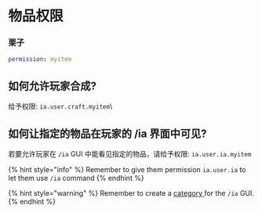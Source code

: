 # 物品权限

### 栗子

```yaml
permission: myitem
```

## 如何允许玩家合成?

给予权限: `ia.user.craft.myitem`\


## 如何让指定的物品在玩家的 /ia 界面中可见?

若要允许玩家在 `/ia` GUI 中能看见指定的物品，请给予权限: `ia.user.ia.myitem`

{% hint style="info" %}
Remember to give them permission `ia.user.ia` to let them use `/ia` command
{% endhint %}

{% hint style="warning" %}
Remember to create a [category ](../../../ia.md)for the `/ia` GUI.
{% endhint %}
